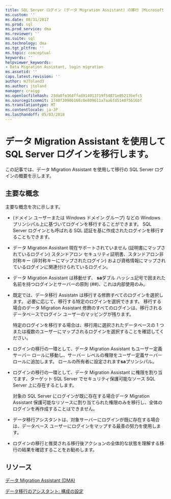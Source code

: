 ```yaml
---
title: SQL Server ログイン (データ Migration Assistant) の移行 |Microsoft ドキュメント
ms.custom: ''
ms.date: 08/31/2017
ms.prod: sql
ms.prod_service: dma
ms.reviewer: ''
ms.suite: sql
ms.technology: dma
ms.tgt_pltfrm: ''
ms.topic: conceptual
keywords: ''
helpviewer_keywords:
- Data Migration Assistant, login migration
ms.assetid: ''
caps.latest.revision: ''
author: HJToland3
ms.author: jtoland
manager: craigg
ms.openlocfilehash: 23da8fe364ffad914013719f54871e85213befc5
ms.sourcegitcommit: 1740f3090b168c0e809611a7aa6fd514075616bf
ms.translationtype: MT
ms.contentlocale: ja-JP
ms.lasthandoff: 05/03/2018
---
```

# <a name="migrating-sql-server-logins-using-data-migration-assistant"></a>データ Migration Assistant を使用して SQL Server ログインを移行します。

この記事では、データ Migration Assistant を使用して移行の SQL Server ログインの概要を示します。 

## <a name="key-concepts"></a>主要な概念
主要な概念を次に示します。

- (ドメイン ユーザーまたは Windows ドメイン グループ) などの Windows プリンシパル上に基づいてログインを移行することができます。 SQL Server ログインとも呼ばれる SQL 認証を基に作成されたログインを移行することもできます。

- データ Migration Assistant 現在サポートされていません (証明書にマップされているログイン) スタンドアロン セキュリティ証明書、スタンドアロン非対称キー (非対称キーにマップされたログイン) および資格情報にマップされているログインに関連付けられているログイン。

- データ Migration Assistant は移動せず、 **sa**ダブル ハッシュ記号で囲まれた名前を持つログインとサーバーの原則 (\#\#)、これは内部使用のみ。

- 既定では、データ移行 Assistatn は移行する修飾すべてのログインを選択します。 必要に応じて、移行する特定のログインを選択できます。 移行する場合のデータ Migration Assistant 修飾のすべてのログインは、移行されるデータベースでログイン ユーザーのマッピングが残ります。 

  特定のログインを移行する場合は、移行用に選択されたデータベースの 1 つまたは複数のユーザーにマップされるログインを選択することを確認してください。

- ログインの移行の一環として、データ Migration Assistant もユーザー定義サーバー ロールに移動し、サーバー レベルの権限をユーザー定義サーバー ロールに追加します。 ロールの所有者に設定されます**sa**プリンシパル。

- ログインの移行の一環として、データ Migration Assistant に権限を割り当てます、ターゲット SQL Server でセキュリティ保護可能なソース SQL Server 上に存在するとします。 

  対象の SQL Server にログインが既に存在する場合データ Migration Assistant 保護可能なリソースに割り当てられた権限のみを移行し、全体のログインを再作成することはできません。

- データ移行アシスタントは、対象サーバーにログインが既に存在する場合は、データベース ユーザーにログインをマップする最善の努力を使用します。

- ログインの移行と推奨される移行後アクションの全体的な状態を理解する移行の結果を確認することをお勧めします。

## <a name="resources"></a>リソース

[データ Migration Assistant (DMA)](../dma/dma-overview.md)

[データ移行のアシスタント: 構成の設定](../dma/dma-configurationsettings.md)

